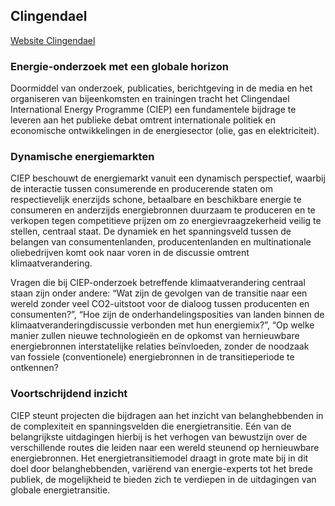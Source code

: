 ## Clingendael

[Website Clingendael](http://www.clingendael.nl/ciep)

### Energie-onderzoek met een globale horizon
Doormiddel van onderzoek, publicaties, berichtgeving in de media en het organiseren van bijeenkomsten en trainingen tracht het Clingendael International Energy Programme (CIEP) een fundamentele bijdrage te leveren aan het publieke debat omtrent internationale politiek en economische ontwikkelingen in de energiesector (olie, gas en elektriciteit).

### Dynamische energiemarkten
CIEP beschouwt de energiemarkt vanuit een dynamisch perspectief, waarbij de interactie tussen consumerende en producerende staten om respectievelijk enerzijds schone, betaalbare en beschikbare energie te consumeren en anderzijds energiebronnen duurzaam te produceren en te verkopen tegen competitieve prijzen om zo energievraagzekerheid veilig te stellen, centraal staat. De dynamiek en het spanningsveld tussen de belangen van consumentenlanden, producentenlanden en multinationale oliebedrijven komt ook naar voren in de discussie omtrent klimaatverandering.

Vragen die bij CIEP-onderzoek betreffende klimaatverandering centraal staan zijn onder andere: “Wat zijn de gevolgen van de transitie naar een wereld zonder veel CO2-uitstoot voor de dialoog tussen producenten en consumenten?”, “Hoe zijn de onderhandelingsposities van landen binnen de klimaatveranderingdiscussie verbonden met hun energiemix?”, “Op welke manier zullen nieuwe technologieën en de opkomst van hernieuwbare energiebronnen interstatelijke relaties beïnvloeden, zonder de noodzaak van fossiele (conventionele) energiebronnen in de transitieperiode te ontkennen?

### Voortschrijdend inzicht
CIEP steunt projecten die bijdragen aan het inzicht van belanghebbenden in de complexiteit en spanningsvelden die energietransitie. Eén van de belangrijkste uitdagingen hierbij is het verhogen van bewustzijn over de verschillende routes die leiden naar een wereld steunend op hernieuwbare energiebronnen. Het energietransitiemodel draagt in grote mate bij in dit doel door belanghebbenden, variërend van energie-experts tot het brede publiek, de mogelijkheid te bieden zich te verdiepen in de uitdagingen van globale energietransitie.